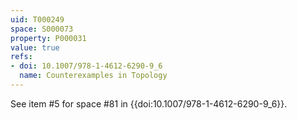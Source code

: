 ```yaml
---
uid: T000249
space: S000073
property: P000031
value: true
refs:
- doi: 10.1007/978-1-4612-6290-9_6
  name: Counterexamples in Topology
---
```


See item #5 for space #81 in {{doi:10.1007/978-1-4612-6290-9_6}}.
